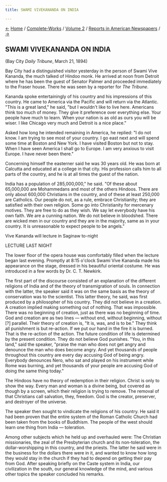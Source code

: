 ```yaml
---
title: SWAMI VIVEKANANDA ON INDIA

---
```

<div>

[←](divinity_of_man.htm) [Home](../../../index.htm) /
[Complete-Works](../../complete_works.htm) / [Volume
2](../volume_2_contents.htm) / [Reports in American
Newspapers](reports_in_american_newspapers_contents.htm)
/ [→](religious_harmony.htm)

  

## SWAMI VIVEKANANDA ON INDIA

(Bay City *Daily Tribune*, March 21, 1894)

Bay City had a distinguished visitor yesterday in the person of Swami
Vive Kananda, the much talked of Hindoo monk. He arrived at noon from
Detroit where he has been the guest of Senator Palmer and proceeded
immediately to the Fraser house. There he was seen by a reporter for
*The Tribune*.

Kananda spoke entertainingly of his country and his impressions of this
country. He came to America via the Pacific and will return via the
Atlantic. "This is a great land," he said, "but I wouldn't like to live
here. Americans think too much of money. They give it preference over
everything else. Your people have much to learn. When your nation is as
old as ours you will be wiser. I like Chicago very much and Detroit is a
nice place."

Asked how long he intended remaining in America, he replied: "I do not
know. I am trying to see most of your country. I go east next and will
spend some time at Boston and New York. I have visited Boston but not to
stay. When I have seen America I shall go to Europe. I am very anxious
to visit Europe. I have never been there."

Concerning himself the easterner said he was 30 years old. He was born
at Calcutta and educated at a college in that city. His profession calls
him to all parts of the country, and he is at all times the guest of the
nation.

India has a population of 285,000,000," he said. "Of these about
65,000,000 are Mohammedans and most of the others Hindoos. There are
only about 600,000 Christians in the country, and of these at least
250,000 are Catholics. Our people do not, as a rule, embrace
Christianity; they are satisfied with their own religion. Some go into
Christianity for mercenary motives. They are free to do as they wish. We
say let everybody have his own faith. We are a cunning nation. We do not
believe in bloodshed. There are wicked men in our country and they are
in the majority, same as in your country. It is unreasonable to expect
people to be angels."

Vive Kananda will lecture in Saginaw to-night

LECTURE LAST NIGHT

The lower floor of the opera house was comfortably filled when the
lecture began last evening. Promptly at 8:15 o'clock Swami Vive Kananda
made his appearance on the stage, dressed in his beautiful oriental
costume. He was introduced in a few words by Dr. C. T. Newkirk.

The first part of the discourse consisted of an explanation of the
different religions of India and of the theory of transmigration of
souls. In connection with the latter, the speaker said it was on the
same basis as the theory of conservation was to the scientist. This
latter theory, he said, was first produced by a philosopher of his
country. They did not believe in a creation. A creation implied making
something out of nothing. That was impossible. There was no beginning of
creation, just as there was no beginning of time. God and creation are
as two lines — without end, without beginning, without \[?\] parallel.
Their theory of creation is, "It is, was, and is to be." They think all
punishment is but re-action. If we put our hand in the fire it is
burned. That is the re-action of the action. The future condition of
life is determined by the present condition. They do not believe God
punishes. "You, in this land," said the speaker, "praise the man who
does not get angry and denounce the man who does become angry. And yet
thousands of people throughout this country are every day accusing God
of being angry. Everybody denounces Nero, who sat and played on his
instrument while Rome was burning, and yet thousands of your people are
accusing God of doing the same thing today."

The Hindoos have no theory of redemption in their religion. Christ is
only to show the way. Every man and woman is a divine being, but covered
as though by a screen, which their religion is trying to remove. The
removal of that Christians call salvation, they, freedom. God is the
creator, preserver, and destroyer of the universe.

The speaker then sought to vindicate the religions of his country. He
said it had been proven that the entire system of the Roman Catholic
Church had been taken from the books of Buddhism. The people of the west
should learn one thing from India — toleration.

Among other subjects which he held up and overhauled were: The Christian
missionaries, the zeal of the Presbyterian church and its
non-toleration, the dollar-worshipping in this country, and the priests.
The latter he said were in the business for the dollars there were in
it, and wanted to know how long they would stay in the church if they
had to depend on getting their pay from God. After speaking briefly on
the Caste system in India, our civilization in the south, our general
knowledge of the mind, and various other topics the speaker concluded
his remarks.

</div>
